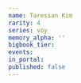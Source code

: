 ```yaml
---
name: Taresian Kim
rarity: 4
series: voy
memory_alpha: ''
bigbook_tier:
events:
in_portal:
published: false
---
```

